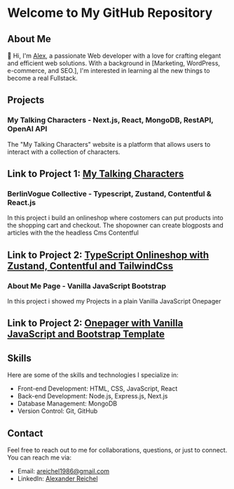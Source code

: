# Welcome to My GitHub Repository

## About Me

👋 Hi, I'm [Alex](https://github.com/alex-code42), a passionate Web developer with a love for crafting elegant and efficient web solutions. With a background in [Marketing, WordPress, e-commerce, and SEO.], I'm interested in learning al the new things to become a real Fullstack.

## Projects

### My Talking Characters - Next.js, React, MongoDB, RestAPI, OpenAI API

The "My Talking Characters" website is a platform that allows users to interact with a collection of characters. 

**Link to Project 1:** [My Talking Characters](https://github.com/alex-code42/mytalkingcharacters)
---

### BerlinVogue Collective - Typescript, Zustand, Contentful & React.js

In this project i build an onlineshop where costomers can put products into the shopping cart and checkout. The shopowner can create blogposts and articles with the the headless Cms Contentful

**Link to Project 2:** [TypeScript Onlineshop with Zustand, Contentful and TailwindCss](https://github.com/alex-code42/mytypescript_website)
---

### About Me Page - Vanilla JavaScript Bootstrap

In this project i showed my Projects in a plain Vanilla JavaScript Onepager

**Link to Project 2:** [Onepager with Vanilla JavaScript and Bootstrap Template](https://github.com/alex-code42/myWebsite2023)
---


## Skills

Here are some of the skills and technologies I specialize in:

- Front-end Development: HTML, CSS, JavaScript, React
- Back-end Development: Node.js, Express.js, Next.js
- Database Management: MongoDB
- Version Control: Git, GitHub

## Contact

Feel free to reach out to me for collaborations, questions, or just to connect. You can reach me via:

- Email: areichel1986@gmail.com
- LinkedIn: [Alexander Reichel](https://www.linkedin.com/in/fullstackdeveloperalexanderreichel/)

